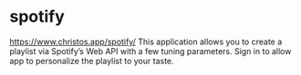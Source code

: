 # spotify
https://www.christos.app/spotify/
This application allows you to create a playlist via Spotify’s Web API with a few tuning parameters. Sign in to allow app to personalize the playlist to your taste.
